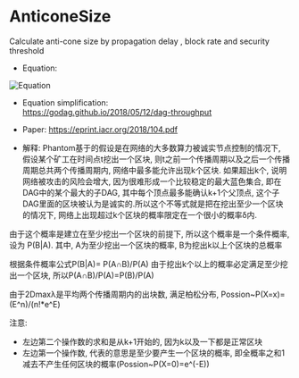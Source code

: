 # AnticoneSize
Calculate anti-cone size by  propagation delay , block rate and security threshold

- Equation:

![Equation](https://www.zhihu.com/equation?tex=k%28D_%7Bmax%7D%2C%CE%B4%29+%3A%3D+min+%5Cleft+%5C%7B%5Chat%7Bk%7D+%5Cin+N+%3A+%281-e%5E%7B-2%5Ccdot+D_%7Bmax%7D%5Ccdot+%CE%BB%7D%29%5E%7B-1%7D%5Ccdot+%5Cleft+%28+%5Csum_%7Bj%3D%5Chat%7Bk%7D+%2B+1%7D%5E%7B%E2%88%9E%7D%7Be%5E%7B-2%5Ccdot+D_%7Bmax%7D%5Ccdot+%CE%BB%7D%5Ccdot+%5Cfrac%7B%282%5Ccdot+D_%7Bmax%7D%5Ccdot+%CE%BB%29%5Ej%7D%7Bj%21%7D%7D%5Cright+%29%3C%CE%B4%5Cright+%5C%7D)


- Equation simplification:  
https://godag.github.io/2018/05/12/dag-throughput

- Paper: 
https://eprint.iacr.org/2018/104.pdf

- 解释:
Phantom基于的假设是在网络的大多数算力被诚实节点控制的情况下, 假设某个矿工在时间点t挖出一个区块, 则t之前一个传播周期以及之后一个传播周期总共两个传播周期内, 网络中最多能允许出现k个区块. 如果超出k个, 说明网络被攻击的风险会增大, 因为很难形成一个比较稳定的最大蓝色集合, 即在DAG中的某个最大的子DAG, 其中每个顶点最多能确认k+1个父顶点, 这个子DAG里面的区块被认为是诚实的.所以这个不等式就是把在挖出至少一个区块的情况下, 网络上出现超过k个区块的概率限定在一个很小的概率δ内.

由于这个概率是建立在至少挖出一个区块的前提下, 所以这个概率是一个条件概率, 设为 P(B|A).
其中, A为至少挖出一个区块的概率, B为挖出k以上个区块的总概率

根据条件概率公式P(B|A)= P(A∩B)/P(A)
由于挖出k个以上的概率必定满足至少挖出一个区块, 所以P(A∩B)/P(A)=P(B)/P(A)

由于2Dmaxλ是平均两个传播周期内的出块数, 满足柏松分布, Possion~P(X=x)=(E^n)/(n!\*e^E)

注意: 
- 左边第二个操作数的求和是从k+1开始的, 因为k以及一下都是正常区块
- 左边第一个操作数, 代表的意思是至少要产生一个区块的概率, 即全概率之和1减去不产生任何区块的概率(Possion~P(X=0)=e^(-E))

